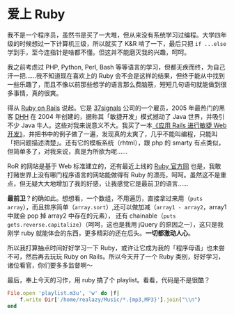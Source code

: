 # 爱上 Ruby

我不是一个程序员，虽然书是买了一大堆，但从来没有系统学习过编程。大学四年级的时候想过一下计算机三级，所以就买了 K&R 啃了一下，最后只把 `if ...else` 学到手，至今连指针是啥都不懂。但这并不能磨灭我的兴趣，呵呵。

我之前考虑过 PHP, Python, Perl, Bash 等等语言的学习，但都无疾而终，为自己汗一把……我不知道现在喜欢上的 Ruby 会不会是这样的结果，但终于能从中找到一些乐趣了，而且不像以前那些想学的语言那么费脑筋，短短几句语句就能做到很多事情，真的很爽。

得从 [Ruby on Rails][0] 说起。它是 [37signals][1] 公司的一个雇员，2005 年最热门的黑客 [DHH][2] 在 2004 年创建的，据称其「敏捷开发」模式撼动了 Java 世界，并吸引不少 Java 牛人。这些对我来说意义不大。我买了一本[《应用 Rails 进行敏捷 Web 开发》][3]，并把书中的例子做了一遍，发现真的太爽了，几乎不能叫编程，只能叫「把问题描述清楚」。还有它的模板系统（rhtml），跟 php 的 smarty 有点类似，但简单多了，对我来说，真是为所欲为呢……

RoR 的网站是基于 Web 标准建立的，还有最近上线的 [Ruby 官方网][4] 也是，我敢打赌世界上没有哪门程序语言的网站能做得有 Ruby 的漂亮，呵呵。虽然这不是重点，但无疑大大地增加了我的好感，让我感觉它是最前卫的语言……

**最前卫**？的确如此。想想看，一个数组，不用遍历，直接拿过来用（`puts array`），而且排序简单（`array.sort`）,还可以做加减（`array1 - array2`，array1 中就会 pop 掉 array2 中存在的元素）， 还有 chainable（`puts gets.reverse.capitalize`）（呵呵，这也是我用 jQuery 的原因之一），这只是我刚学 ruby 就能体会的东西，更多精彩的还在后头。**一切都激动人心**。

所以我打算抽点时间好好学习一下 Ruby，或许让它成为我的「程序母语」也未尝不可，然后再去玩玩 Ruby on Rails。所以今天开了一个 Ruby 类别，好好学习，诸位看官，你们要多多监督啊～

最后，奉上今天的习作，用 ruby 搞了个 playlist。看看，代码是不是很酷？

```ruby
File.open 'playlist.m3u', 'w' do |f|
    f.write Dir['/home/realazy/Music/*.{mp3,MP3}'].join("\\n")
end
```

[0]: http://www.rubyonrails.org/
[1]: http://www.37signals.com/
[2]: http://www.loudthinking.com/
[3]: http://www.china-pub.com/computers/common/info.asp?id=30058
[4]: http://www.ruby-lang.org/en/
